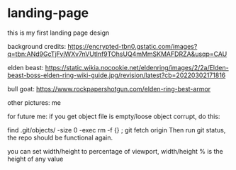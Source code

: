 # landing-page

this is my first landing page design

background credits: https://encrypted-tbn0.gstatic.com/images?q=tbn:ANd9GcTjFvjWXv7nVUtlnf9TOhsUQ4mMmSKMAFDRZA&usqp=CAU

elden beast: https://static.wikia.nocookie.net/eldenring/images/2/2a/Elden-beast-boss-elden-ring-wiki-guide.jpg/revision/latest?cb=20220302171816

bull goat: https://www.rockpapershotgun.com/elden-ring-best-armor

other pictures: me

for future me: if you get object file is empty/loose object corrupt, do this:

find .git/objects/ -size 0 -exec rm -f {} \;
git fetch origin
Then run git status, the repo should be functional again.

you can set width/height to percentage of viewport, width/height % is the height of any value